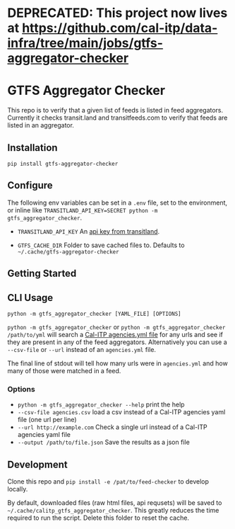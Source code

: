 # DEPRECATED: This project now lives at https://github.com/cal-itp/data-infra/tree/main/jobs/gtfs-aggregator-checker

# GTFS Aggregator Checker

This repo is to verify that a given list of feeds is listed in feed aggregators.
Currently it checks transit.land and transitfeeds.com to verify that feeds are
listed in an aggregator.

## Installation

```
pip install gtfs-aggregator-checker
```

## Configure

The following env variables can be set in a `.env` file, set to the environment,
or inline like `TRANSITLAND_API_KEY=SECRET python -m gtfs_aggregator_checker`.

* `TRANSITLAND_API_KEY` An [api key from transitland][1].

* `GTFS_CACHE_DIR` Folder to save cached files to. Defaults to
`~/.cache/gtfs-aggregator-checker`

## Getting Started

## CLI Usage

`python -m gtfs_aggregator_checker [YAML_FILE] [OPTIONS]`

`python -m gtfs_aggregator_checker` or `python -m gtfs_aggregator_checker
/path/to/yml` will search a [Cal-ITP agencies.yml file][2] for any urls and see
if they are present in any of the feed aggregators. Alternatively you can use a
`--csv-file` or `--url` instead of an `agencies.yml` file.

The final line of stdout will tell how many urls were in `agencies.yml` and how
many of those were matched in a feed.

### Options
* `python -m gtfs_aggregator_checker --help` print the help
* `--csv-file agencies.csv` load a csv instead of a Cal-ITP agencies yaml file
  (one url per line)
* `--url http://example.com` Check a single url instead of a Cal-ITP agencies
  yaml file
* `--output /path/to/file.json` Save the results as a json file

[1]: https://www.transit.land/documentation/index#signing-up-for-an-api-key
[2]: https://github.com/cal-itp/data-infra/blob/main/airflow/data/agencies.yml

## Development

Clone this repo and `pip install -e /pat/to/feed-checker` to develop locally.

By default, downloaded files (raw html files, api requsets) will be saved to
`~/.cache/calitp_gtfs_aggregator_checker`. This greatly reduces the time
required to run the script. Delete this folder to reset the cache.
